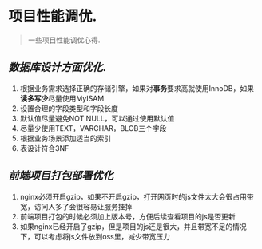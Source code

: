 # 项目性能调优.

> 一些项目性能调优心得.

## ***数据库设计方面优化***.

1. 根据业务需求选择正确的存储引擎，如果对**事务**要求高就使用InnoDB，如果**读多写少**尽量使用MyISAM
2. 设置合理的字段类型和字段长度
3. 默认值尽量避免NOT NULL，可以通过使用默认值
4. 尽量少使用TEXT，VARCHAR，BLOB三个字段
5. 根据业务场景添加适当的索引
6. 表设计符合3NF

## ***前端项目打包部署优化***

1. nginx必须开启gzip，如果不开启gzip，打开网页时的js文件太大会很占用带宽，访问人多了会很容易让服务挂掉
2. 前端项目打包的时候必须加上版本号，方便后续查看项目的js是否更新
3. 如果nginx已经开启了gzip，但是项目的js还是很大，并且带宽不足的情况下，可以考虑将js文件放到oss里，减少带宽压力
